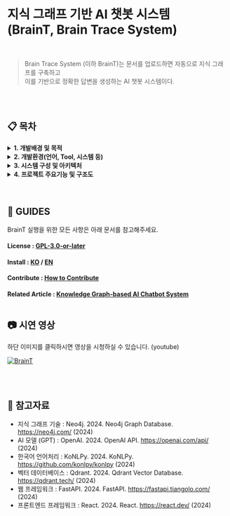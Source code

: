 # 지식 그래프 기반 AI 챗봇 시스템 <br/> (BrainT, Brain Trace System)

<br/>

> Brain Trace System (이하 BrainT)는 문서를 업로드하면 자동으로 지식 그래프를 구축하고 <br/>
> 이를 기반으로 정확한 답변을 생성하는 AI 챗봇 시스템이다.

<br/>
<br/>

## 📋 목차

<details>
<summary><b>1. 개발배경 및 목적</b></summary>
<div markdown="1">

### 1.1 개발 배경

&nbsp;&nbsp; 디지털 시대의 도래와 함께 문서와 지식의 양이 기하급수적으로 증가하면서, 사용자들은 방대한 정보 속에서 원하는 답변을 찾는 데 어려움을 겪고 있다. 기존의 검색 시스템은 단순한 키워드 매칭에 의존하여 정확도가 떨어지고, 사용자가 원하는 맥락적 정보를 제공하지 못하는 한계가 있다.

&nbsp;&nbsp; 또한, 기업이나 교육기관에서 보유한 문서들을 체계적으로 관리하고 활용하는 시스템의 필요성이 증가하고 있다. 단순한 파일 저장소를 넘어서 문서 간의 관계를 파악하고, 지식을 구조화하여 효율적으로 활용할 수 있는 시스템이 요구되고 있다.
  
&nbsp;&nbsp; 본 팀은 이러한 문제를 개선하기 위해 문서를 자동으로 분석하여 지식 그래프를 구축하고, 이를 기반으로 정확한 답변을 생성하는 AI 챗봇 시스템인 Brain Trace System, BrainT를 제안한다.

### 1.2 개발 목적

1. **지식 그래프 자동 구축**: 사용자가 문서를 입력 받아 지식 그래프 구축에 필요한 풍부한 메타데이터를 자동으로 생성하는 웹 시스템 개발
2. **정확한 AI 답변 생성**: 구축된 지식 그래프를 바탕으로 사용자의 의도에 맞는 정보를 찾기 위해 정확도 높은 답변을 생성하는 AI 모델 개발
3. **시각적 지식 표현**: 문서 내에서 지식 그래프의 구조를 직접 보여줄 수 있는 기능 구축
4. **통합 웹 인터페이스**: 사용자가 원하는 정보를 단번에 찾아내고, 관련 소스를 확인할 수 있는 웹 인터페이스 제공
5. **모니터링 시스템**: 문서 당 메타데이터의 정보와 비율, 성능, 검색어 빈도수 등을 파악할 수 있는 모니터링 시스템 구축

</div>
</details>

<details>
<summary><b>2. 개발환경(언어, Tool, 시스템 등)</b></summary>
<div markdown="1">

### 2.1 핵심 기술 스택

#### 백엔드 기술
- **FastAPI**: Python 기반 고성능 웹 프레임워크
- **Neo4j**: 그래프 데이터베이스 (지식 그래프 저장)
- **Qdrant**: 벡터 데이터베이스 (임베딩 저장)
- **SQLite**: 관계형 데이터베이스 (메타데이터 및 모니터링 데이터)
- **OpenAI GPT**: AI 모델 (노드/엣지 추출, 답변 생성)
- **Ollama**: 로컬 AI 모델 (대안 AI 서비스)

#### 프론트엔드 기술
- **React**: JavaScript 라이브러리 (사용자 인터페이스)
- **HTML/CSS**: 웹 페이지 구조 및 스타일링
- **JavaScript**: 클라이언트 사이드 로직

#### 자연어 처리 기술
- **KoNLPy**: 한국어 자연어 처리 라이브러리
- **Okt**: 한국어 형태소 분석기
- **Sentence Transformers**: 텍스트 임베딩 생성

### 2.2 개발 환경

![Windows 10](https://img.shields.io/badge/Windows%2010-%234D4D4D.svg?style=for-the-badge&logo=windows-terminal&logoColor=white)
![Linux](https://img.shields.io/badge/Linux-FCC624?style=for-the-badge&logo=linux&logoColor=black)

### 2.3 개발 도구

![Visual Studio Code](https://img.shields.io/badge/Visual%20Studio%20Code-0078d7.svg?style=for-the-badge&logo=visual-studio-code&logoColor=white)
![React](https://img.shields.io/badge/react-%2320232a.svg?style=for-the-badge&logo=react&logoColor=%2361DAFB)
![FastAPI](https://img.shields.io/badge/FastAPI-005571?style=for-the-badge&logo=fastapi)
![Neo4j](https://img.shields.io/badge/Neo4j-018bff?style=for-the-badge&logo=neo4j&logoColor=white)
![OpenAI](https://img.shields.io/badge/OpenAI-412991?style=for-the-badge&logo=openai&logoColor=white)
![Qdrant](https://img.shields.io/badge/Qdrant-FF6B4A?style=for-the-badge&logo=qdrant&logoColor=white)

### 2.4 개발 언어

![Python](https://img.shields.io/badge/python-3670A0?style=for-the-badge&logo=python&logoColor=ffdd54)
![JavaScript](https://img.shields.io/badge/javascript-%23323330.svg?style=for-the-badge&logo=javascript&logoColor=%23F7DF1E)
![html](https://img.shields.io/badge/HTML-E34F26?style=for-the-badge&logo=html5&logoColor=white)
![CSS](https://img.shields.io/badge/CSS-1572B6?style=for-the-badge&logo=css3&logoColor=white)

</div>
</details>

<details>
<summary><b>3. 시스템 구성 및 아키텍처</b></summary>
<div markdown="1">

### 3.1 BrainT 시스템 전체 구성

BrainT는 사용자가 정확도 높은 답변을 받고 지식 그래프를 확인할 수 있는 웹 서비스로 구현되었다. React 기반의 프론트엔드와 FastAPI 기반의 백엔드로 구성되어 있고, 모든 웹 서버 애플리케이션은 파이썬으로 작성되었다.

<p align="center"><img src=./report/img/brainTArch1.jpg alt="brainTArch1" width="800"/></p>

### 3.2 웹 서버 애플리케이션 구조

웹 서버 애플리케이션은 크게 3가지의 모듈들로 구성되어 있고, 웹 프레임워크가 받은 request에 따라 모듈들이 동작한다.

<p align="center"><img src=./report/img/brainTArch2.jpg alt="brainTArch2" width="600"/></p>

#### 3.2.1 지식 그래프 생성 모듈
문서를 업로드하는 사용자인 관리자 브라우저에서 문서를 업로드하면 FastAPI 내의 지식 그래프 생성 모듈이 데이터를 받아 문서의 메타데이터를 자동으로 처리한다. 문서를 분석하고 지식 그래프 생성하는 스레드들이 비동기적으로 처리하고 인터넷을 통해 AI 모델과 데이터를 주고받는다.

#### 3.2.2 AI 답변 생성 모듈
AI 답변 생성 모듈은 사용자가 질문을 입력하면 시스템 내의 AI 모델을 이용하여 정확한 답변을 생성한다. 데이터베이스에 저장된 지식 그래프는 JSON 트리 형태로 서버에 반환된다.

#### 3.2.3 모니터링 모듈
문서 당 메타데이터의 정보와 비율, 성능, 그리고 검색어의 빈도수와 같은 데이터들의 상태를 확인하는 관리자 브라우저에서 데이터베이스에 저장된 모니터링 데이터를 받는다.

### 3.3 웹 클라이언트 애플리케이션 구조

웹 클라이언트 애플리케이션은 크게 4가지의 모듈들로 구성되어 있다. 모듈들은 React 컴포넌트들로 동작한다.

<p align="center"><img src=./report/img/brainTArch3.jpg alt="brainTArch3" width = "500"/></p>

#### 3.3.1 지식 그래프 시각화 모듈
사용자가 문서의 구조를 확인할 때 데이터베이스에서 반환 받은 노드와 관계 정보를 3D 그래프로 시각화한다. 노드와 엣지를 인터랙티브하게 조작할 수 있고, 참조된 노드들을 하이라이팅하여 보여준다.

#### 3.3.2 채팅 인터페이스 모듈
사용자가 질문을 입력하고 AI 답변을 받을 수 있도록 하는 기능을 한다. 답변과 함께 참조된 소스 정보와 정확도 점수를 표시한다.

#### 3.3.3 소스 관리 모듈
업로드된 문서들을 관리하고, 원문을 확인할 수 있으며, 문서 간의 관계를 파악할 수 있도록 한다.

#### 3.3.4 모니터링 로그 기록 모듈
사용자가 질문을 하고 답변을 받았을 때의 시간과 질문 내용, 참조된 노드들을 로그 파일에 기록한다.

</div>
</details>

<details>
<summary><b>4. 프로젝트 주요기능 및 구조도</b></summary>
<div markdown="1">

### 4.1 기능 및 특징 (프로젝트의 주요 기능과 특장점)

#### 4.1.1 지식 그래프 자동 생성

**지식그래프란 무엇인가?**

지식그래프는 문서에서 추출된 핵심 개념들을 **노드(개체)**와 **엣지(관계)**로 구조화하여 정보 간의 의미적 연결을 표현하는 기술입니다. BrainT는 이 지식그래프를 통해 단순한 키워드 검색을 넘어서 사용자의 의도를 정확히 파악하고, 관련된 모든 정보를 연결하여 정확한 답변을 생성합니다.

**지식그래프를 사용하는 이유:**
- **의미적 이해**: 문서의 맥락과 관계를 이해하여 정확한 정보 검색
- **추론 가능**: 직접 언급되지 않은 정보도 관계를 통해 추론
- **시각적 표현**: 복잡한 정보를 직관적인 그래프로 표현
- **확장성**: 새로운 정보 추가 시 기존 지식과 자동 연결

📖 **지식그래프에 대한 상세한 설명은 [여기](./KNOWLEDGE_GRAPH.md)를 참고하세요.**

**주요 기능:**

###### AI 기반 노드/엣지 추출
BrainT는 두 가지 방식으로 지식 그래프를 생성합니다:

1. **AI 모델 기반 추출** (GPT/Ollama)
```python
# backend/routers/brain_graph.py - 실제 프로젝트 코드
async def process_text_endpoint(request_data: ProcessTextRequest):
    # AI 모델 선택 (GPT 또는 Ollama)
    if model == "gpt":
        ai_service = get_ai_service_GPT()
    elif model == "ollama":
        ai_service = get_ai_service_Ollama()
    else:
        ai_service = None  # 수동 청킹 사용 (manual_chunking_sentences)
    
    # 텍스트에서 노드/엣지 추출
    if ai_service is None:
        nodes, edges = manual_chunking_sentences.extract_graph_components(text, source_id)
    else:
        nodes, edges = ai_service.extract_graph_components(text, source_id)
    
    # Neo4j에 그래프 데이터 저장
    neo4j_handler = Neo4jHandler()
    neo4j_handler.insert_nodes_and_edges(nodes, edges, brain_id)
    
    # 벡터 데이터베이스에 임베딩 저장
    embedding_service.update_index_and_get_embeddings(nodes, brain_id)
```

2. **수동 청킹 기반 추출** (LDA + TF-IDF)
```python
# backend/services/manual_chunking_sentences.py - 실제 프로젝트 코드
def extract_graph_components(text: str, source_id: str):
    # 문장 단위 분리 및 토큰화
    tokenized, sentences = split_into_tokenized_sentence(text)
    
    # 재귀적 청킹 (LDA 기반 주제 모델링)
    if len(text) >= 2000:
        chunks, nodes_and_edges, already_made = recurrsive_chunking(
            tokenized, source_id, 0, [], "", 0
        )
    
    # 각 청크에서 노드/엣지 추출
    for chunk in chunks:
        relevant_sentences = [sentences[idx] for idx in chunk["chunks"]]
        nodes, edges, already_made = _extract_from_chunk(
            relevant_sentences, source_id, chunk["keyword"], already_made
        )
```

###### 다중 포맷 지원
- **PDF**: PyPDF2를 통한 텍스트 추출
- **TXT**: 직접 텍스트 처리
- **MD**: 마크다운 파싱 및 텍스트 추출
- **DOCX**: python-docx를 통한 구조화된 텍스트 추출

###### 실시간 처리
```python
# backend/services/chunk_service.py - 실제 프로젝트 코드
def chunk_text(text: str, chunk_size: int = 1000, chunk_overlap: int = 200):
    text_splitter = RecursiveCharacterTextSplitter(
        chunk_size=chunk_size,
        chunk_overlap=chunk_overlap,
        separators=["\n\n", "\n", ".", " ", ""]
    )
    return text_splitter.split_text(text)
```

###### 중복 제거 및 통합
```python
# backend/neo4j_db/Neo4jHandler.py - 실제 프로젝트 코드
def insert_nodes_and_edges(self, nodes, edges, brain_id):
    with self.driver.session() as session:
        # MERGE를 사용한 중복 노드 처리 및 original_sentences 관리
        for node in nodes:
            session.run("""
                MERGE (n:Node {name: $name, brain_id: $brain_id})
                ON CREATE SET
                    n.label = $label,
                    n.brain_id = $brain_id,
                    n.descriptions = $new_descriptions,
                    n.original_sentences = $new_originals
                ON MATCH SET 
                    n.label = $label, 
                    n.brain_id = $brain_id,
                    n.descriptions = CASE 
                        WHEN n.descriptions IS NULL THEN $new_descriptions 
                        ELSE n.descriptions + [item IN $new_descriptions WHERE NOT item IN n.descriptions] 
                    END,
                    n.original_sentences = CASE
                        WHEN n.original_sentences IS NULL THEN $new_originals
                        ELSE n.original_sentences + [item IN $new_originals WHERE NOT item IN n.original_sentences]
                    END
            """, name=node["name"], brain_id=brain_id, 
                 label=node["label"], new_descriptions=new_descriptions, new_originals=new_originals)
```

#### 4.1.2 정확한 AI 답변 생성
- **컨텍스트 기반 검색**: 벡터 데이터베이스를 통한 의미적 검색
- **출처 추적**: 답변의 근거가 되는 원문 문장 자동 추출
- **정확도 점수**: 답변의 신뢰도를 수치화하여 제공
- **다중 모델 지원**: GPT, Ollama 등 다양한 AI 모델 선택 가능
- **참조 노드 추출**: 답변에서 언급된 노드들을 자동으로 식별
- **소스 매핑**: 노드와 원본 소스 파일 간의 관계 추적

**답변 생성 프로세스:**
```python
# backend/routers/brain_graph.py - 실제 프로젝트 코드
async def answer_endpoint(request_data: AnswerRequest):
    # 1. 벡터 검색으로 관련 노드 찾기
    similar_nodes, Q = embedding_service.search_similar_nodes(
        question, brain_id, top_k=5
    )
    
    # 2. Neo4j에서 1단계 깊이 스키마 추출
    graph_schema = neo4j_handler.query_schema_by_node_names(
        [node["name"] for node in similar_nodes], brain_id
    )
    
    # 3. AI 모델로 답변 생성
    if model == "openai":
        ai_service = get_ai_service_GPT()
    elif model == "ollama":
        ai_service = get_ai_service_Ollama(model_name)
    else:
        raise HTTPException(status_code=400, detail=f"지원하지 않는 모델: {model}")
    
    # 4. 스키마 텍스트 생성 및 답변 생성
    raw_schema_text = ai_service.generate_schema_text(nodes_result, related_nodes_result, relationships_result)
    final_answer = ai_service.generate_answer(raw_schema_text, question)
    
    # 5. 참조 노드 추출 및 정확도 점수 계산
    referenced_nodes = ai_service.extract_referenced_nodes(final_answer)
    final_answer = final_answer.split("EOF")[0].strip()
    accuracy = compute_accuracy(final_answer, referenced_nodes, brain_id, Q, raw_schema_text)
    
    # 6. 소스 ID와 제목 매핑
    node_to_ids = neo4j_handler.get_descriptions_bulk(referenced_nodes, brain_id)
    all_ids = sorted({sid for ids in node_to_ids.values() for sid in ids})
    id_to_title = db_handler.get_titles_by_ids(all_ids)
    
    # 7. 최종 구조화된 답변 반환
    enriched = []
    for node in referenced_nodes:
        unique_sids = list(dict.fromkeys(node_to_ids.get(node, [])))
        sources = []
        for sid in unique_sids:
            if sid not in id_to_title:
                continue
            orig_sents = neo4j_handler.get_original_sentences(node, sid, brain_id)
            sources.append({
                "id": str(sid),
                "title": id_to_title[sid],
                "original_sentences": orig_sents
            })
        enriched.append({
            "name": node,
            "source_ids": sources
        })
    
    # 8. AI 답변 저장 및 최종 반환
    chat_id = db_handler.save_chat(session_id, True, final_answer, enriched, accuracy)
    
    return {
        "answer": final_answer,
        "referenced_nodes": enriched,
        "chat_id": chat_id,
        "accuracy": accuracy
    }
```

#### 4.1.3 인터랙티브 시각화
- **3D 그래프 뷰**: 노드와 엣지를 직관적으로 표현
- **실시간 하이라이팅**: 채팅 답변과 연동된 노드 강조 표시
- **전체화면 모드**: 집중된 그래프 탐색 환경 제공
- **애니메이션 효과**: 타임랩스 뷰를 통한 생성 과정 시각화
- **노드 검색**: 그래프 내 특정 노드 검색 기능

**그래프 데이터 조회:**
```python
# backend/neo4j_db/Neo4jHandler.py - 실제 프로젝트 코드
def get_brain_graph(self, brain_id: str) -> Dict[str, List]:
    with self.driver.session() as session:
        # 노드 조회
        nodes_result = session.run("""
            MATCH (n)
            WHERE n.brain_id = $brain_id
            RETURN DISTINCT n.name as name
        """, brain_id=brain_id)
        
        nodes = [{"name": record["name"]} for record in nodes_result]
        
        # 엣지(관계) 조회
        edges_result = session.run("""
            MATCH (source)-[r]->(target)
            WHERE source.brain_id = $brain_id AND target.brain_id = $brain_id
            RETURN DISTINCT source.name as source, target.name as target, r.relation as relation
        """, brain_id=brain_id)
        
        links = [
            {
                "source": record["source"],
                "target": record["target"],
                "relation": record["relation"]
            }
            for record in edges_result
        ]
        
        return {"nodes": nodes, "links": links}
```

#### 4.1.4 통합 관리 시스템
- **프로젝트 관리**: 브레인(프로젝트) 단위의 체계적 관리
- **소스 관리**: 문서 업로드, 검색, 삭제 기능
- **메모 시스템**: 텍스트 및 음성 메모 작성 및 관리
- **모니터링 대시보드**: 성능 지표 및 사용 통계 실시간 확인
- **채팅 세션 관리**: 대화 기록 저장 및 관리
- **정확도 추적**: 답변별 정확도 점수 기록 및 분석

**브레인 생성 및 관리:**
```python
# backend/sqlite_db/brain_handler.py - 실제 프로젝트 코드
def create_brain(self, brain_name: str, created_at: str | None = None) -> dict:
    conn = sqlite3.connect(self.db_path)
    cur = conn.cursor()
    cur.execute("""
        INSERT INTO Brain (brain_name, created_at)
        VALUES (?, ?)
    """, (brain_name, created_at or datetime.date.today().isoformat()))
    
    brain_id = cur.lastrowid
    conn.commit()
    conn.close()
    
    return {
        "brain_id": brain_id,
        "brain_name": brain_name,
        "created_at": created_at,
    }
```

### 4.2 개발과정 (주요 단계와 방법)

#### 4.2.1 1단계: 시스템 설계 및 아키텍처 구축
- **요구사항 분석**: 사용자 니즈 및 기술적 요구사항 정의
- **데이터베이스 설계**: Neo4j 그래프 DB, Qdrant 벡터 DB, SQLite 관계형 DB 설계
- **API 설계**: RESTful API 엔드포인트 설계 및 문서화
- **프론트엔드 설계**: React 컴포넌트 구조 및 상태 관리 설계

#### 4.2.2 2단계: 백엔드 핵심 기능 구현
- **텍스트 처리 파이프라인**: 청킹, 토큰화, 임베딩 생성
- **AI 모델 통합**: OpenAI GPT 및 Ollama 모델 연동
- **지식 그래프 생성**: 노드/엣지 추출 및 데이터베이스 저장
- **벡터 검색 시스템**: 임베딩 기반 유사도 검색 구현

#### 4.2.3 3단계: 프론트엔드 사용자 인터페이스 구현
- **반응형 레이아웃**: 패널 기반의 유연한 UI 구성
- **그래프 시각화**: 3D 그래프 렌더링 및 인터랙션
- **채팅 인터페이스**: 실시간 질의응답 UI 구현
- **파일 관리**: 드래그 앤 드롭 파일 업로드 시스템

#### 4.2.4 4단계: 고급 기능 및 최적화
- **모니터링 시스템**: 성능 지표 및 사용 통계 수집
- **성능 최적화**: 병렬 처리 및 메모리 최적화
- **에러 처리**: 예외 상황 처리 및 복구 메커니즘
- **테스트 및 검증**: 단위 테스트 및 통합 테스트 수행

### 4.3 결과물 (결과물에 대한 설명 및 사진, 프로젝트 실행 및 테스트 방법)

#### 4.3.1 작품 사진 및 주요 기능 설명

본 시스템은 사용자 중심의 직관적인 인터페이스를 기반으로, 브레인(프로젝트) 생성부터 소스 추가, 챗봇 질의응답, 지식그래프 시각화, 메모 작성까지 학습 전반을 통합 관리할 수 있도록 설계되었습니다.

##### 패널 공통 기능
- **접기/펼치기**: 각 패널은 필요 시 접고 펼 수 있어 작업 집중도 향상
- **리사이즈**: 마우스를 이용한 패널 간 크기 조절 가능

##### 1. 프로젝트 패널 (메인 화면)
- **새 브레인 생성**: 홈 화면에서 신규 프로젝트 생성
- **브레인 관리**: 기존 브레인 리스트 확인 및 설정 변경
- **홈 이동 버튼**: 홈 화면으로 빠르게 복귀

<img src=./report/img/executeScreenshot1.jpg alt="executeScreenshot1" width = "1000" />

##### 2. 소스 패널 (문서 업로드 화면)
**소스 추가**
- 드래그 앤 드롭으로 다양한 파일 업로드 (PDF, TXT, MD, DOCX 등)
- 로컬 탐색기를 통한 파일 선택

**탐색 기능**
- 텍스트 기반 키워드 검색으로 관련 소스 자동 추천

**소스파일 기능**
- 클릭 시 원문 확인 및 텍스트 하이라이팅 가능
- "노드 보기"로 해당 소스로 생성된 지식 노드 확인

**지식 평가**
- 브레인(프로젝트) 전체에 대한 노드/엣지 밀도 및 연결도 기반의 지식 점수 제공

**소스 삭제**
- 연관 노드 확인 후 Neo4j에서 source_id 기반으로 안전 삭제

<img src=./report/img/executeScreenshot2.jpg alt="executeScreenshot2" width = "1000" />

##### 3. 채팅 패널 (채팅 인터페이스 화면)
**채팅 세션 관리**
- 채팅 생성, 이름 변경, 삭제 기능 제공

**모델 설정**
- GPT / Ollama 등 다양한 모델 선택 및 다운로드

**답변 생성 기능**
- 소스 기반 질의응답
- 정확도 점수 및 참고 노드 목록 출력
- 출처(원문 링크) 제공
- 답변 내 노드 클릭 시 참조 문장의 원문 하이라이팅
- 복사 버튼으로 답변 텍스트 복사 가능

**하이라이팅 연동**
- 답변에 사용된 노드를 그래프에서 자동 하이라이팅

<img src=./report/img/executeScreenshot3.jpg alt="executeScreenshot3" width = "1000" />

##### 4. 인사이트 패널

###### 4.1 그래프 뷰 (지식 그래프 시각화 화면)
**노드 조작**
- 마우스로 잡아 끌어당기는 인터랙션 지원

**호버 기능**
- 노드/엣지 위에 마우스를 올리면 정보 표시 (노드 이름, 관계, 소스/타겟 등)

**하이라이팅**
- 채팅에서 참조된 노드 및 소스 추가로 생성된 노드 자동 하이라이팅

**툴 아이콘**
- 전체화면 모드 전환
- 노드 검색 기능
- 생성 애니메이션(타임랩스 뷰) 지원

<img src=./report/img/executeScreenshot4.jpg alt="executeScreenshot4" height = "300" />

###### 4.2 전체화면 모드
- **테마 전환**: 다크모드 / 라이트모드 지원
- **설정 기능**: 그래프 커스터마이징 설정 제공 (개선 예정)
- **초기화**: 새로고침으로 그래프 상태 리셋
- **패널 연동**: 타 패널의 하이라이팅 효과 연동 지원

###### 4.3 메모 패널
**메모 작성**
- 새 메모 생성 및 편집
- 메모를 드래그하여 소스로 변환 가능

**음성 메모 기능**
- 마이크를 통한 음성 녹음 → 텍스트 변환 저장

**휴지통 관리**
- 삭제된 메모 복원 / 완전 삭제 / 전체 비우기

##### 5. 모니터링 시스템

###### 5.1 전체 모니터링 페이지 (Data Overview)
문서 당 메타데이터의 정보와 비율, 성능, 그리고 검색어의 빈도수와 같은 데이터들의 상태를 확인하는 관리자 브라우저에서 데이터베이스에 저장된 모니터링 데이터를 받습니다. 관리자는 브라우저에서 모니터링 관련 데이터들을 확인할 수 있습니다.

<img src=./report/img/executeScreenshot5.jpg alt="executeScreenshot5" width = "1000" />

###### 5.2 상세 모니터링 페이지 (Document Details)
각 문서별 상세한 분석 정보와 성능 지표를 제공하여 문서의 품질과 시스템 성능을 모니터링할 수 있습니다.

<img src=./report/img/executeScreenshot6.jpg alt="executeScreenshot6" width = "1000" />

#### 4.3.2 프로젝트 실행 및 테스트 방법

##### 설치 및 실행 방법
1. **백엔드 실행**
   ```bash
   cd backend
   pip install -r requirements.txt
   python main.py
   ```

2. **프론트엔드 실행**
   ```bash
   cd frontend
   npm install
   npm run dev
   ```

3. **데이터베이스 설정**
   - Neo4j 데이터베이스 실행
   - Qdrant 벡터 데이터베이스 실행
   - SQLite 데이터베이스 자동 생성

##### 테스트 방법
1. **단위 테스트**: `backend/tests/` 디렉토리의 테스트 파일들 실행
2. **통합 테스트**: 전체 시스템 연동 테스트
3. **사용자 테스트**: 실제 문서 업로드 및 질의응답 테스트

</div>
</details>



<br/>
<br/>

## 🔑 GUIDES

BrainT 실행을 위한 모든 사항은 아래 문서를 참고해주세요.

<h4>License : <a href="LICENSE" title="Project code license">GPL-3.0-or-later</a>
<h4>Install : <a href="INSTALL_KO.md">KO</a> / <a href="INSTALL_EN.md">EN</a> </h4>
<h4>Contribute : <a href="CONTRIBUTE.md">How to Contribute</a>
<h4>Related Article : <a href="#">Knowledge Graph-based AI Chatbot System</a>

<br/>
<br/>

## 📷 시연 영상

하단 이미지를 클릭하시면 영상을 시청하실 수 있습니다. (youtube)

[<img src="https://user-images.githubusercontent.com/example/brainT-demo.png" alt="BrainT"/>](https://www.youtube.com/watch?v=example)

<br/>
<br/>

## 📖 참고자료

- 지식 그래프 기술 : Neo4j. 2024. Neo4j Graph Database. https://neo4j.com/ (2024)
- AI 모델 (GPT) : OpenAI. 2024. OpenAI API. https://openai.com/api/ (2024)
- 한국어 언어처리 : KoNLPy. 2024. KoNLPy. https://github.com/konlpy/konlpy (2024)
- 벡터 데이터베이스 : Qdrant. 2024. Qdrant Vector Database. https://qdrant.tech/ (2024)
- 웹 프레임워크 : FastAPI. 2024. FastAPI. https://fastapi.tiangolo.com/ (2024)
- 프론트엔드 프레임워크 : React. 2024. React. https://react.dev/ (2024) 
